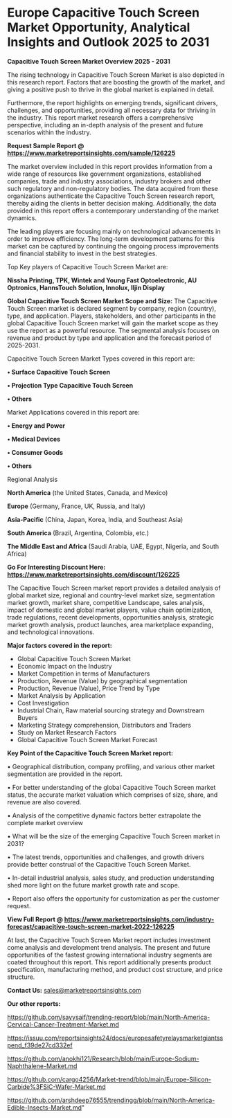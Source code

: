 # Europe Capacitive Touch Screen Market Opportunity, Analytical Insights and Outlook 2025 to 2031

<Strong> Capacitive Touch Screen Market Overview 2025 - 2031</strong>

The rising technology in Capacitive Touch Screen Market is also depicted in this research report. Factors that are boosting the growth of the market, and giving a positive push to thrive in the global market is explained in detail.

Furthermore, the report highlights on emerging trends, significant drivers, challenges, and opportunities, providing all necessary data for thriving in the industry. This report market research offers a comprehensive perspective, including an in-depth analysis of the present and future scenarios within the industry.

<strong>Request Sample Report @ <a href=https://www.marketreportsinsights.com/sample/126225>https://www.marketreportsinsights.com/sample/126225</a></strong>

The market overview included in this report provides information from a wide range of resources like government organizations, established companies, trade and industry associations, industry brokers and other such regulatory and non-regulatory bodies. The data acquired from these organizations authenticate the Capacitive Touch Screen research report, thereby aiding the clients in better decision making. Additionally, the data provided in this report offers a contemporary understanding of the market dynamics.

The leading players are focusing mainly on technological advancements in order to improve efficiency. The long-term development patterns for this market can be captured by continuing the ongoing process improvements and financial stability to invest in the best strategies.

Top Key players of Capacitive Touch Screen Market are:

<strong>Nissha Printing, TPK, Wintek and Young Fast Optoelectronic, AU Optronics, HannsTouch Solution, Innolux, Iljin Display</strong>

<strong><b>Global Capacitive Touch Screen Market Scope and Size:</b></strong>
The Capacitive Touch Screen market is declared segment by company, region (country), type, and application. Players, stakeholders, and other participants in the global Capacitive Touch Screen market will gain the market scope as they use the report as a powerful resource. The segmental analysis focuses on revenue and product by type and application and the forecast period of 2025-2031.

Capacitive Touch Screen Market Types covered in this report are:

<strong>• Surface Capacitive Touch Screen

• Projection Type Capacitive Touch Screen

• Others</strong>

Market Applications covered in this report are:

<strong>• Energy and Power

• Medical Devices

• Consumer Goods

• Others</strong> 

Regional Analysis

<strong>North America</strong> (the United States, Canada, and Mexico)

<strong>Europe</strong> (Germany, France, UK, Russia, and Italy)

<strong>Asia-Pacific</strong> (China, Japan, Korea, India, and Southeast Asia)

<strong>South America</strong> (Brazil, Argentina, Colombia, etc.)

<strong>The Middle East and Africa</strong> (Saudi Arabia, UAE, Egypt, Nigeria, and South Africa)

<strong>Go For Interesting Discount Here: <a href=https://www.marketreportsinsights.com/discount/126225>https://www.marketreportsinsights.com/discount/126225</a></strong>

The Capacitive Touch Screen market report provides a detailed analysis of global market size, regional and country-level market size, segmentation market growth, market share, competitive Landscape, sales analysis, impact of domestic and global market players, value chain optimization, trade regulations, recent developments, opportunities analysis, strategic market growth analysis, product launches, area marketplace expanding, and technological innovations.

<strong><b>Major factors covered in the report:</b></strong>
<ul>
  <li>Global Capacitive Touch Screen Market </li>
  <li>Economic Impact on the Industry</li>
  <li>Market Competition in terms of Manufacturers</li>
  <li>Production, Revenue (Value) by geographical segmentation</li>
  <li>Production, Revenue (Value), Price Trend by Type</li>
  <li>Market Analysis by Application</li>
  <li>Cost Investigation</li>
  <li>Industrial Chain, Raw material sourcing strategy and Downstream Buyers</li>
  <li>Marketing Strategy comprehension, Distributors and Traders</li>
  <li>Study on Market Research Factors</li>
  <li>Global Capacitive Touch Screen Market Forecast</li>
</ul>

<strong><b>Key Point of the Capacitive Touch Screen Market report:</b></strong>

• Geographical distribution, company profiling, and various other market segmentation are provided in the report.

• For better understanding of the global Capacitive Touch Screen market status, the accurate market valuation which comprises of size, share, and revenue are also covered.

• Analysis of the competitive dynamic factors better extrapolate the complete market overview

• What will be the size of the emerging Capacitive Touch Screen market in 2031?

• The latest trends, opportunities and challenges, and growth drivers provide better construal of the Capacitive Touch Screen Market.

• In-detail industrial analysis, sales study, and production understanding shed more light on the future market growth rate and scope.

• Report also offers the opportunity for customization as per the customer request.

<strong><b>View Full Report @ <a href=https://www.marketreportsinsights.com/industry-forecast/capacitive-touch-screen-market-2022-126225>https://www.marketreportsinsights.com/industry-forecast/capacitive-touch-screen-market-2022-126225</a></b></strong>


At last, the Capacitive Touch Screen Market report includes investment come analysis and development trend analysis. The present and future opportunities of the fastest growing international industry segments are coated throughout this report. This report additionally presents product specification, manufacturing method, and product cost structure, and price structure.

<strong>Contact Us:</strong>
sales@marketreportsinsights.com

<strong>Our other reports:</strong>

<a href=https://github.com/sayysaif/trending-report/blob/main/North-America-Cervical-Cancer-Treatment-Market.md>https://github.com/sayysaif/trending-report/blob/main/North-America-Cervical-Cancer-Treatment-Market.md</a>

<a href=https://issuu.com/reportsinsights24/docs/europesafetyrelaysmarketgiantsspend_f39de27cd332ef>https://issuu.com/reportsinsights24/docs/europesafetyrelaysmarketgiantsspend_f39de27cd332ef</a>

<a href=https://github.com/anokhi121/Research/blob/main/Europe-Sodium-Naphthalene-Market.md>https://github.com/anokhi121/Research/blob/main/Europe-Sodium-Naphthalene-Market.md</a>

<a href=https://github.com/cargo4256/Market-trend/blob/main/Europe-Silicon-Carbide%3FSiC-Wafer-Market.md>https://github.com/cargo4256/Market-trend/blob/main/Europe-Silicon-Carbide%3FSiC-Wafer-Market.md</a>

<a href=https://github.com/arshdeep76555/trendingg/blob/main/North-America-Edible-Insects-Market.md>https://github.com/arshdeep76555/trendingg/blob/main/North-America-Edible-Insects-Market.md</a>"
